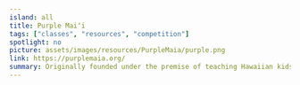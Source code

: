 ```yaml
---
island: all
title: Purple Maiʻi
tags: ["classes", "resources", "competition"]
spotlight: no
picture: assets/images/resources/PurpleMaia/purple.png
link: https://purplemaia.org/
summary: Originally founded under the premise of teaching Hawaiian kids how to code, Purple Maiʻa offers a mix of education, design+entrepreneurship, and local worksforce resources. There are classes in nature, culture, coding, and gaming, mostly targeted for kids 5th grade and older. Salesforce certification programs are offered for local entrepreneurs, as well as a local competition aimed at integrating technology into different sectors.
---
```

